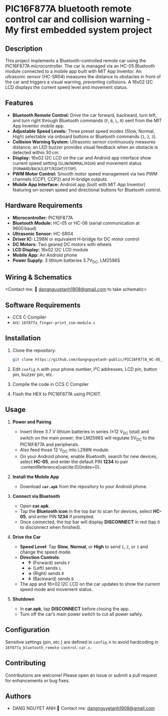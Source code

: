 # PIC16F877A bluetooth remote control car and collision warning - My first embedded system project

## Description

This project implements a Bluetooth-controlled remote car using the PIC16F877A microcontroller. The car is managed via an HC-05 Bluetooth module connected to a mobile app built with MIT App Inventor. An ultrasonic sensor (HC-SR04) measures the distance to obstacles in front of the car and triggers a visual warning, preventing collisions. A 16x02 I2C LCD displays the current speed level and movement status.

## Features

- **Bluetooth Remote Control:** Drive the car forward, backward, turn left, and turn right through Bluetooth commands (`F`, `B`, `L`, `R`) sent from the MIT App Inventor mobile app.
- **Adjustable Speed Levels:** Three preset speed modes (Slow, Normal, High) selectable via onboard buttons or Bluetooth commands (`1`, `2`, `3`).
- **Collision Warning System:** Ultrasonic sensor continuously measures distance; an LED buzzer provides visual feedback when an obstacle is detected within 30 cm. 
- **Display:** 16x02 I2C LCD on the car and Android app interface show current speed setting (`SLOW`/`NORMAL`/`HIGH`) and movement status (`FORWARD`/`BACK`/`LEFT`/`RIGHT`/`STOP`).
- **PWM Motor Control:** Smooth motor speed management via two PWM channels (CCP1, CCP2) and H-bridge outputs.
- **Mobile App Interface:** Android app (built with MIT App Inventor) featuring on-screen speed and directional buttons for Bluetooth control.

## Hardware Requirements

- **Microcontroller:** PIC16F877A
- **Bluetooth Module:** HC-05 or HC-06 (serial communication at 9600 baud)
- **Ultrasonic Sensor:** HC-SR04
- **Driver IC:** L298N or equivalent H-bridge for DC motor control
- **DC Motors:** Two geared DC motors with wheels
- **LCD Display:** 16x02 I2C LCD module 
- **Mobile App:** An Android phone
- **Power Supply:** 3 lithium batteries 3.7V<sub>DC</sub>, LM2596S

## Wiring & Schematics

<Contact me: 📧 dangnguyetanh1908@gmail.com to take schematic>

## Software Requirements

- CCS C Compiler
- src: `16f877a_finger-print_sim-module.c`

## Installation

1. Clone the repository:
   ```bash
   git clone https://github.com/dangnguyetanh-public/PIC16F877A_HC-05_HC-SR04_DC-motors.git
   ```
2. Edit `config.h` with your phone number, I²C addresses, LCD pin, button pin, buzzer pin, etc.
3. Compile the code in CCS C Compiler 

4. Flash the HEX to PIC16F877A using PICKIT.

## Usage

1. **Power and Pairing**  
   - Insert three 3.7 V lithium batteries in series (≈12 V<sub>DC</sub> total) and switch on the main power; the LM2596S will regulate 5V<sub>DC</sub> to the PIC16F877A and peripherals. 
   - Also feed those 12 V<sub>DC</sub> into L298N module.
   - On your Android phone, enable Bluetooth, search for new devices, select **HC-05**, and enter the default PIN **1234** to pair :contentReference[oaicite:0]{index=0}.

2. **Install the Mobile App**  
   - Download **`car.apk`** from the repository to your Android phone.   

3. **Connect via Bluetooth**  
   - Open **car.apk**.  
   - Tap the **Bluetooth icon** in the top bar to scan for devices, select **HC-05**, and enter PIN **1234** if prompted.  
   - Once connected, the top bar will display **DISCONNECT** in red (tap it to disconnect when finished).

4. **Drive the Car**  
   - **Speed Level**: Tap **Slow**, **Normal**, or **High** to send `1`, `2`, or `3` and change the speed mode.  
   - **Direction Controls**:  
     - **↑** (Forward) sends `F`  
     - **←** (Left) sends `L`  
     - **→** (Right) sends `R`  
     - **↓** (Backward) sends `B`  
   - The app and 16×02 I2C LCD on the car updates to show the current speed mode and movement status.

5. **Shutdown**  
   - In **car.apk**, tap **DISCONNECT** before closing the app.  
   - Turn off the car’s main power switch to cut all power safely.

## Configuration

Sensitive settings (pin, etc.) are defined in `config.h` to avoid hardcoding in `16f877a_bluetooth_remote-control-car.c`.


## Contributing

Contributions are welcome! Please open an issue or submit a pull request for enhancements or bug fixes.


## Authors

- DANG NGUYET ANH  📧 Contact me: dangnguyetanh1908@gmail.com

